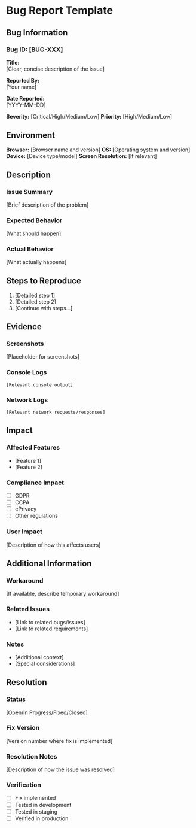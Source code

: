 # Bug Report Template

## Bug Information
### Bug ID: [BUG-XXX]

**Title:**  
[Clear, concise description of the issue]

**Reported By:**  
[Your name]

**Date Reported:**  
[YYYY-MM-DD]

**Severity:** [Critical/High/Medium/Low]
**Priority:** [High/Medium/Low]

## Environment
**Browser:** [Browser name and version]
**OS:** [Operating system and version]
**Device:** [Device type/model]
**Screen Resolution:** [If relevant]

## Description
### Issue Summary
[Brief description of the problem]

### Expected Behavior
[What should happen]

### Actual Behavior
[What actually happens]

## Steps to Reproduce
1. [Detailed step 1]
2. [Detailed step 2]
3. [Continue with steps...]

## Evidence
### Screenshots
[Placeholder for screenshots]

### Console Logs
```
[Relevant console output]
```

### Network Logs
```
[Relevant network requests/responses]
```

## Impact
### Affected Features
* [Feature 1]
* [Feature 2]

### Compliance Impact
* [ ] GDPR
* [ ] CCPA
* [ ] ePrivacy
* [ ] Other regulations

### User Impact
[Description of how this affects users]

## Additional Information
### Workaround
[If available, describe temporary workaround]

### Related Issues
* [Link to related bugs/issues]
* [Link to related requirements]

### Notes
* [Additional context]
* [Special considerations]

## Resolution
### Status
[Open/In Progress/Fixed/Closed]

### Fix Version
[Version number where fix is implemented]

### Resolution Notes
[Description of how the issue was resolved]

### Verification
* [ ] Fix implemented
* [ ] Tested in development
* [ ] Tested in staging
* [ ] Verified in production